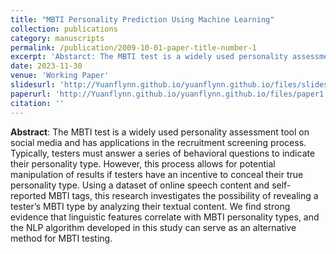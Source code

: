 ```yaml
---
title: "MBTI Personality Prediction Using Machine Learning"
collection: publications
category: manuscripts
permalink: /publication/2009-10-01-paper-title-number-1
excerpt: 'Abstarct: The MBTI test is a widely used personality assessment tool on social media and has applications in the recruitment screening process. Typically, testers must answer a series of behavioral questions to indicate their personality type. However, this process allows for potential manipulation of results if testers have an incentive to conceal their true personality type. Using a dataset of online speech content and self-reported MBTI tags, this research investigates the possibility of revealing a tester’s MBTI type by analyzing their textual content. We find strong evidence that linguistic features correlate with MBTI personality types, and the NLP algorithm developed in this study can serve as an alternative method for MBTI testing.'
date: 2023-11-30
venue: 'Working Paper'
slidesurl: 'http://Yuanflynn.github.io/yuanflynn.github.io/files/slides1.pdf'
paperurl: 'http://Yuanflynn.github.io/yuanflynn.github.io/files/paper1.pdf'
citation: ''
---
```


__Abstract__: The MBTI test is a widely used personality assessment tool on social media and has applications in the recruitment screening process. Typically, testers must answer a series of behavioral questions to indicate their personality type. However, this process allows for potential manipulation of results if testers have an incentive to conceal their true personality type. Using a dataset of online speech content and self-reported MBTI tags, this research investigates the possibility of revealing a tester’s MBTI type by analyzing their textual content. We find strong evidence that linguistic features correlate with MBTI personality types, and the NLP algorithm developed in this study can serve as an alternative method for MBTI testing.

